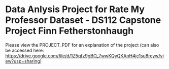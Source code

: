 # Data Anlysis Project for Rate My Professor Dataset - DS112 Capstone Project Finn Fetherstonhaugh
Please view the PROJECT_PDF for an explanation of the project (can also be accessed here: https://drive.google.com/file/d/1Z5qfz9gBO_7wwKQyQKAnH4jc1su8reyw/view?usp=sharing)
